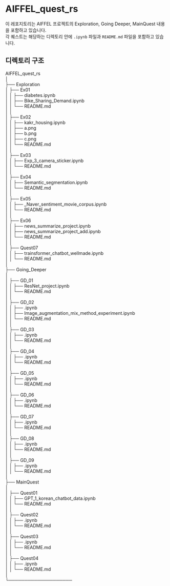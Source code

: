 # AIFFEL_quest_rs

이 레포지토리는 AIFFEL 프로젝트의 Exploration, Going Deeper, MainQuest 내용을 포함하고 있습니다.  
각 퀘스트는 해당하는 디렉토리 안에 `.ipynb` 파일과 `README.md` 파일을 포함하고 있습니다.

## 디렉토리 구조

AIFFEL_quest_rs  
│  
├── Exploration  
│  ├── Ex01  
│  │ ├── diabetes.ipynb  
│  │ ├── Bike_Sharing_Demand.ipynb  
│  │ └── README.md  
│  │   
│  ├── Ex02  
│  │ ├── kakr_housing.ipynb  
│  │ ├── a.png  
│  │ ├── b.png  
│  │ ├── c.png  
│  │ └── README.md  
│  │    
│  ├── Ex03  
│  │ ├── Exp_3_camera_sticker.ipynb  
│  │ └── README.md  
│  │  
│  ├── Ex04  
│  │ ├── Semantic_segmentation.ipynb  
│  │ └── README.md  
│  │  
│  ├── Ex05  
│  │ ├── _Naver_sentiment_movie_corpus.ipynb  
│  │ └── README.md  
│  │  
│  ├── Ex06  
│  │ ├── news_summarize_project.ipynb  
│  │ ├── news_summarize_project_add.ipynb  
│  │ └── README.md  
│  │  
│  ├── Quest07   
│  │ ├── trainsformer_chatbot_wellmade.ipynb  
│  │ └── README.md  
│    
├── Going_Deeper  
│    
│  ├── GD_01  
│  │ ├── ResNet_project.ipynb  
│  │ └── README.md  
│  │   
│  ├── GD_02  
│  │ ├── .ipynb  
│  │ ├── Image_augmentation_mix_method_experiment.ipynb   
│  │ └── README.md  
│  │   
│  ├── GD_03  
│  │ ├── .ipynb  
│  │ └── README.md  
│  │   
│  ├── GD_04  
│  │ ├── .ipynb  
│  │ └── README.md  
│  │   
│  ├── GD_05  
│  │ ├── .ipynb  
│  │ └── README.md  
│  │   
│  ├── GD_06  
│  │ ├── .ipynb  
│  │ └── README.md  
│  │   
│  ├── GD_07  
│  │ ├── .ipynb  
│  │ └── README.md  
│  │  
│  ├── GD_08  
│  │ ├── .ipynb  
│  │ └── README.md  
│  │  
│  ├── GD_09  
│  │ ├── .ipynb  
│  │ └── README.md  
│    
├── MainQuest  
│    
│  ├── Quest01  
│  │ ├── GPT_1_korean_chatbot_data.ipynb  
│  │ └── README.md  
│  │   
│  ├── Quest02  
│  │ ├── .ipynb  
│  │ └── README.md  
│  │   
│  ├── Quest03  
│  │ ├── .ipynb  
│  │ └── README.md  
│  │   
│  ├── Quest04  
│  │ ├── .ipynb  
│  │ └── README.md  
│  
└────────────────────  
